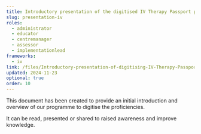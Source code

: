 ```yaml
---
title: Introductory presentation of the digitised IV Therapy Passport proficiencies
slug: presentation-iv
roles:
  - administrator
  - educator
  - centremanager
  - assessor
  - implementationlead
frameworks:
  - iv
link: /files/Introductory-presentation-of-digitising-IV-Therapy-Passport-proficiencies.pptx
updated: 2024-11-23
optional: true
order: 10
---
```

This document has been created to provide an initial introduction and overview of our programme to digitise the proficiencies​.

It can be read, presented or shared to raised awareness and improve knowledge​.